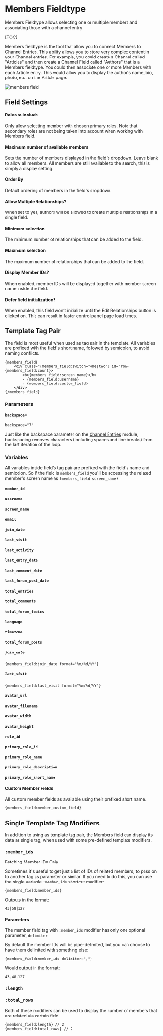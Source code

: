 <!--
    This source file is part of the open source project
    ExpressionEngine User Guide (https://github.com/ExpressionEngine/ExpressionEngine-User-Guide)

    @link      https://expressionengine.com/
    @copyright Copyright (c) 2003-2020, Packet Tide, LLC (https://packettide.com)
    @license   https://expressionengine.com/license Licensed under Apache License, Version 2.0
-->

# Members Fieldtype

Members Fieldtype allows selecting one or multiple members and associating those with a channel entry

[TOC]

Members fieldtype is the tool that allow you to connect Members to Channel Entries. This ability allows you to store very complex content in your Channel entries. For example, you could create a Channel called "Articles" and then create a Channel Field called "Authors" that is a Members fieldtype. You could then associate one or more Members with each Article entry. This would allow you to display the author's name, bio, photo, etc. on the Article page.

![members field](_images/field_members.png)

## Field Settings

#### Roles to include

Only allow selecting member with chosen primary roles. Note that secondary roles are not being taken into account when working with Members field.

#### Maximum number of available members

Sets the number of members displayed in the field's dropdown. Leave blank to allow all members.  All members are still available to the search, this is simply a display setting.

#### Order By

Default ordering of members in the field's dropdown.

#### Allow Multiple Relationships?

When set to yes, authors will be allowed to create multiple relationships in a single field.

#### Minimum selection
The minimum number of relationships that can be added to the field.

#### Maximum selection
The maximum number of relationships that can be added to the field.

#### Display Member IDs?
When enabled, member IDs will be displayed together with member screen name inside the field.

#### Defer field initialization?
When enabled, this field won’t initialize until the Edit Relationships button is clicked on. This can result in faster control panel page load times.

## Template Tag Pair

The field is most useful when used as tag pair in the template. All variables are prefixed with the field's short name, followed by semicolon, to avoid naming conflicts.

    {members_field}
        <div class="{members_field:switch="one|two"} id="row-{members_field:count}>
            <b>{members_field:screen_name}</b>
            - {members_field:username}
            - {members_field:custom_field}
        </div>
    {/members_field}

### Parameters

#### `backspace=`

    backspace="7"

Just like the backspace parameter on the [Channel Entries](channels/entries.md) module, backspacing removes characters (including spaces and line breaks) from the last iteration of the loop.

### Variables

All variables inside field's tag pair are prefixed with the field's name and semicolon. So if the field is `members_field` you'll be accessing the related member's screen name as `{members_field:screen_name}`

#### `member_id`

#### `username`

#### `screen_name`

#### `email`

#### `join_date`

#### `last_visit`

#### `last_activity`

#### `last_entry_date`

#### `last_comment_date`

#### `last_forum_post_date`

#### `total_entries`

#### `total_comments`

#### `total_forum_topics`

#### `language`

#### `timezone`

#### `total_forum_posts`

##### `join_date`

    {members_field:join_date format="%m/%d/%Y"}

##### `last_visit`

    {members_field:last_visit format="%m/%d/%Y"}

#### `avatar_url`

#### `avatar_filename`

#### `avatar_width`

#### `avatar_height`

#### `role_id`

#### `primary_role_id`

#### `primary_role_name`

#### `primary_role_description`

#### `primary_role_short_name`

#### Custom Member Fields

All custom member fields as available using their prefixed short name.

    {members_field:member_custom_field}

## Single Template Tag Modifiers

In addition to using as template tag pair, the Members field can display its data as single tag, when used with some pre-defined template modifiers.

### `:member_ids`
Fetching Member IDs Only

Sometimes it's useful to get just a list of IDs of related members, to pass on to another tag as parameter or similar. If you need to do this, you can use the single variable `:member_ids` shortcut modifier:

    {members_field:member_ids}

Outputs in the format:

    43|58|127

#### Parameters

The member field tag with `:member_ids` modifier has only one optional parameter, `delimiter`

By default the member IDs will be pipe-delimited, but you can choose to have them delimited with something else:

    {members_field:member_ids delimiter=","}

Would output in the format:

    43,48,127

### `:length`
### `:total_rows`

Both of these modifiers can be used to display the number of members that are related via certain field

    {members_field:length} // 2
    {members_field:total_rows} // 2

